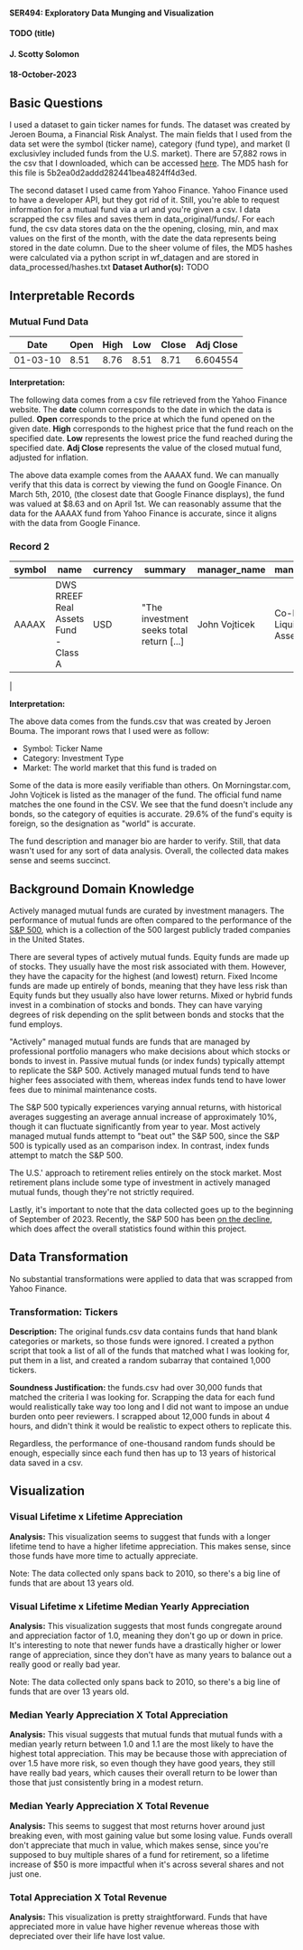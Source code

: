 #### SER494: Exploratory Data Munging and Visualization
#### TODO (title)
#### J. Scotty Solomon
#### 18-October-2023

## Basic Questions

I used a dataset to gain ticker names for funds. The dataset was created by Jeroen Bouma, a Financial Risk Analyst. The main fields that I used from the data set were the symbol (ticker name), category (fund type), and market (I exclusivley included funds from the U.S. market). There are 57,882 rows in the csv that I downloaded, which can be accessed [here](https://github.com/JerBouma/FinanceDatabase/blob/main/database/funds.csv). The MD5 hash for this file is 5b2ea0d2addd282441bea4824ff4d3ed.

The second dataset I used came from Yahoo Finance. Yahoo Finance used to have a developer API, but they got rid of it. Still, you're able to request information for a mutual fund via a url and you're given a csv. I data scrapped the csv files and saves them in data_original/funds/. For each fund, the csv data stores data on the the opening, closing, min, and max values on the first of the month, with the date the data represents being stored in the date column. Due to the sheer volume of files, the MD5 hashes were calculated via a python script in wf_datagen and are stored in data_processed/hashes.txt
**Dataset Author(s):** TODO

## Interpretable Records
### Mutual Fund Data
|Date       |	    Open|	High|   Low|    Close|  Adj Close|	
|---        |	    ---|	---	|   ---|    ---|     ---|	  
|01-03-10   |	    8.51|	8.76|	8.51|   8.71|   6.604554|

**Interpretation:** 

The following data comes from a csv file retrieved from the Yahoo Finance website. The **date** column corresponds to the date in which the data is pulled. **Open** corresponds to the price at which the fund opened on the given date. **High** corresponds to the highest price that the fund reach on the specified date. **Low** represents the lowest price the fund reached during the specified date. **Adj Close** represents the value of the closed mutual fund, adjusted for inflation.

The above data example comes from the AAAAX fund. We can manually verify that this data is correct by viewing the fund on Google Finance. On March 5th, 2010, (the closest date that Google Finance displays), the fund was valued at $8.63 and on April 1st. We can reasonably assume that the data for the AAAAX fund from Yahoo Finance is accurate, since it aligns with the data from Google Finance.

### Record 2
|symbol|name|currency|summary|manager_name|manager_bio|category_group|category|family|exchange|market
|---|-----|------|---|---|---|---|---|---|---|---|
AAAAX|DWS RREEF Real Assets Fund - Class A|USD|"The investment seeks total return [...]|John  Vojticek|Co-Head of Liquid Real Assets [...]|Equities|World|DWS|NAS|us_market
|

**Interpretation:** 

The above data comes from the funds.csv that was created by Jeroen Bouma. The imporant rows that I used were as follow:
+ Symbol: Ticker Name
+ Category: Investment Type
+ Market: The world market that this fund is traded on

Some of the data is more easily verifiable than others. On Morningstar.com, John Vojticek is listed as the manager of the fund. The official fund name matches the one found in the CSV. We see that the fund doesn't include any bonds, so the category of equities is accurate. 29.6% of the fund's equity is foreign, so the designation as "world" is accurate.

The fund description and manager bio are harder to verify. Still, that data wasn't used for any sort of data analysis. Overall, the collected data makes sense and seems succinct.

## Background Domain Knowledge

Actively managed mutual funds are curated by investment managers. The performance of mutual funds are often compared to the performance of the [S&P 500](https://www.investopedia.com/terms/s/sp500.asp), which is a collection of the 500 largest publicly traded companies in the United States.

There are several types of actively mutual funds. Equity funds are made up of stocks. They usually have the most risk associated with them. However, they have the capacity for the highest (and lowest) return. Fixed Income funds are made up entirely of bonds, meaning that they have less risk than Equity funds but they usually also have lower returns. Mixed or hybrid funds invest in a combination of stocks and bonds. They can have varying degrees of risk depending on the split between bonds and stocks that the fund employs.

"Actively" managed mutual funds are funds that are managed by professional portfolio managers who make decisions about which stocks or bonds to invest in. Passive mutual funds (or index funds) typically attempt to replicate the S&P 500. Actively managed mutual funds tend to have higher fees associated with them, whereas index funds tend to have lower fees due to minimal maintenance costs.

The S&P 500 typically experiences varying annual returns, with historical averages suggesting an average annual increase of approximately 10%, though it can fluctuate significantly from year to year. Most actively managed mutual funds attempt to "beat out" the S&P 500, since the S&P 500 is typically used as an comparison index. In contrast, index funds attempt to match the S&P 500.

The U.S.' approach to retirement relies entirely on the stock market. Most retirement plans include some type of investment in actively managed mutual funds, though they're not strictly required.

Lastly, it's important to note that the data collected goes up to the beginning of September of 2023. Recently, the S&P 500 has been [on the decline](https://www.google.com/finance/quote/.INX:INDEXSP), which does affect the overall statistics found within this project.

## Data Transformation

No substantial transformations were applied to data that was scrapped from Yahoo Finance.

### Transformation: Tickers
**Description:** The original funds.csv data contains funds that hand blank categories or markets, so those funds were ignored. I created a python script that took a list of all of the funds that matched what I was looking for, put them in a list, and created a random subarray that contained 1,000 tickers.

**Soundness Justification:** the funds.csv had over 30,000 funds that matched the criteria I was looking for. Scrapping the data for each fund would realistically take way too long and I did not want to impose an undue burden onto peer reviewers. I scrapped about 12,000 funds in about 4 hours, and didn't think it would be realistic to expect others to replicate this. 

Regardless, the performance of one-thousand random funds should be enough, especially since each fund then has up to 13 years of historical data saved in a csv.


## Visualization
### Visual Lifetime x Lifetime Appreciation
**Analysis:** This visualization seems to suggest that funds with a longer lifetime tend to have a higher lifetime appreciation. This makes sense, since those funds have more time to actually appreciate. 

Note: The data collected only spans back to 2010, so there's a big line of funds that are about 13 years old. 

### Visual Lifetime x Lifetime Median Yearly Appreciation
**Analysis:** This visualization suggests that most funds congregate around and appreciation factor of 1.0, meaning they don't go up or down in price. It's interesting to note that newer funds have a drastically higher or lower range of appreciation, since they don't have as many years to balance out a really good or really bad year.

Note: The data collected only spans back to 2010, so there's a big line of funds that are over 13 years old. 

### Median Yearly Appreciation X Total Appreciation
**Analysis:** This visual suggests that mutual funds that mutual funds with a median yearly return between 1.0 and 1.1 are the most likely to have the highest total appreciation. This may be because those with appreciation of over 1.5 have more risk, so even though they have good years, they still have really bad years, which causes their overall return to be lower than those that just consistently bring in a modest return.

### Median Yearly Appreciation X Total Revenue
**Analysis:** This seems to suggest that most returns hover around just breaking even, with most gaining value but some losing value. Funds overall don't appreciate that much in value, which makes sense, since you're supposed to buy multiple shares of a fund for retirement, so a lifetime increase of $50 is more impactful when it's across several shares and not just one.

### Total Appreciation X Total Revenue
**Analysis:** This visualization is pretty straightforward. Funds that have appreciated more in value have higher revenue whereas those with depreciated over their life have lost value.
